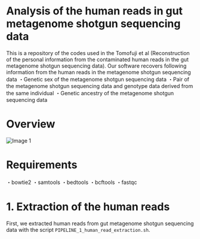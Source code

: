 # Analysis of the human reads in gut metagenome shotgun sequencing data
This is a repository of the codes used in the Tomofuji et al (Reconstruction of the personal information from the contaminated human reads in the gut metagenome shotgun sequencing data).
Our software recovers following information from the human reads in the metagenome shotgun sequencing data
・Genetic sex of the metagenome shotgun sequencing data
・Pair of the metagenome shotgun sequencing data and genotype data derived from the same individual
・Genetic ancestry of the metagenome shotgun sequencing data

# Overview
![Image 1](https://github.com/ytomofuji/Human_reads_in_metagenome/blob/main/Graphical_abstract.jpg)

# Requirements
・bowtie2
・samtools
・bedtools
・bcftools
・fastqc

# 1. Extraction of the human reads
First, we extracted human reads from gut metagenome shotgun sequencing data with the script `PIPELINE_1_human_read_extraction.sh`. 
